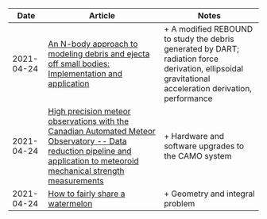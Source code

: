 | Date | Article | Notes | 
| ---- | ---- | ---- |
| 2021-04-24 | [An N-body approach to modeling debris and ejecta off small bodies: Implementation and application](https://arxiv.org/abs/2103.08751) | + A modified REBOUND to study the debris generated by DART; radiation force derivation, ellipsoidal gravitational acceleration derivation, performance |
| 2021-04-24 | [High precision meteor observations with the Canadian Automated Meteor Observatory -- Data reduction pipeline and application to meteoroid mechanical strength measurements](https://arxiv.org/abs/2009.01372) | + Hardware and software upgrades to the CAMO system |
| 2021-04-24 | [How to fairly share a watermelon](https://arxiv.org/abs/2009.02325) | + Geometry and integral problem |
